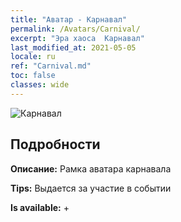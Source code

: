 ```yaml
---
title: "Аватар - Карнавал"
permalink: /Avatars/Carnival/
excerpt: "Эра хаоса  Карнавал"
last_modified_at: 2021-05-05
locale: ru
ref: "Carnival.md"
toc: false
classes: wide
---
```

 ![Карнавал](/images/a/avatarFrame_95.png)

## Подробности

 **Описание:** Рамка аватара карнавала 

 **Tips:** Выдается за участие в событии 

 **Is available:**  + 

